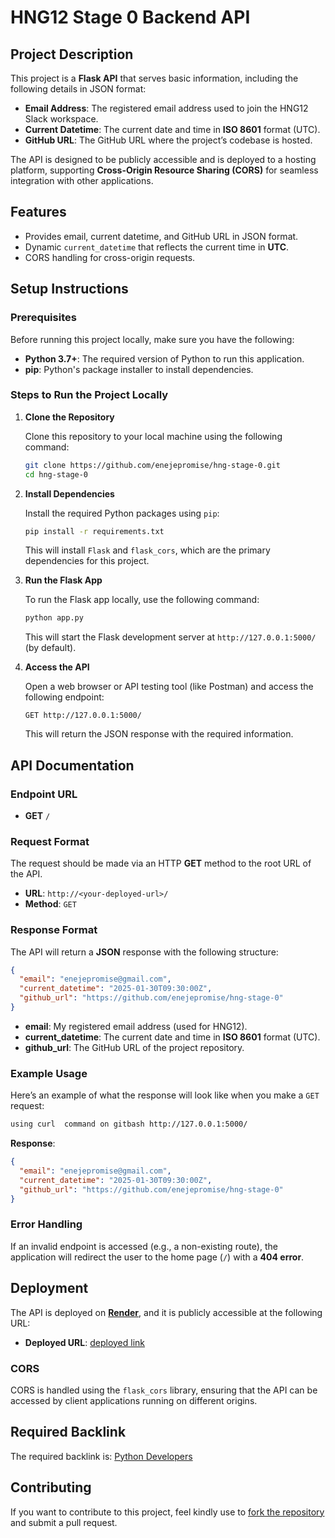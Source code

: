 # HNG12 Stage 0 Backend API

## Project Description

This project is a **Flask API** that serves basic information, including the following details in JSON format:

- **Email Address**: The registered email address used to join the HNG12 Slack workspace.
- **Current Datetime**: The current date and time in **ISO 8601** format (UTC).
- **GitHub URL**: The GitHub URL where the project’s codebase is hosted.

The API is designed to be publicly accessible and is deployed to a hosting platform, supporting **Cross-Origin Resource Sharing (CORS)** for seamless integration with other applications.

## Features

- Provides email, current datetime, and GitHub URL in JSON format.
- Dynamic `current_datetime` that reflects the current time in **UTC**.
- CORS handling for cross-origin requests.

## Setup Instructions

### Prerequisites

Before running this project locally, make sure you have the following:

- **Python 3.7+**: The required version of Python to run this application.
- **pip**: Python's package installer to install dependencies.
  
### Steps to Run the Project Locally

1. **Clone the Repository**

   Clone this repository to your local machine using the following command:

   ```bash
   git clone https://github.com/enejepromise/hng-stage-0.git
   cd hng-stage-0
   ```

2. **Install Dependencies**

   Install the required Python packages using `pip`:

   ```bash
   pip install -r requirements.txt
   ```

   This will install `Flask` and `flask_cors`, which are the primary dependencies for this project.

3. **Run the Flask App**

   To run the Flask app locally, use the following command:

   ```bash
   python app.py
   ```

   This will start the Flask development server at `http://127.0.0.1:5000/` (by default).

4. **Access the API**

   Open a web browser or API testing tool (like Postman) and access the following endpoint:

   ```
   GET http://127.0.0.1:5000/
   ```

   This will return the JSON response with the required information.

## API Documentation

### Endpoint URL

- **GET** `/`

### Request Format

The request should be made via an HTTP **GET** method to the root URL of the API.

- **URL**: `http://<your-deployed-url>/`
- **Method**: `GET`

### Response Format

The API will return a **JSON** response with the following structure:

```json
{
  "email": "enejepromise@gmail.com",
  "current_datetime": "2025-01-30T09:30:00Z",
  "github_url": "https://github.com/enejepromise/hng-stage-0"
}
```

- **email**: My registered email address (used for HNG12).
- **current_datetime**: The current date and time in **ISO 8601** format (UTC).
- **github_url**: The GitHub URL of the project repository.

### Example Usage

Here’s an example of what the response will look like when you make a `GET` request:

```bash
using curl  command on gitbash http://127.0.0.1:5000/
```

**Response**:
```json
{
  "email": "enejepromise@gmail.com",
  "current_datetime": "2025-01-30T09:30:00Z",
  "github_url": "https://github.com/enejepromise/hng-stage-0"
}
```

### Error Handling

If an invalid endpoint is accessed (e.g., a non-existing route), the application will redirect the user to the home page (`/`) with a **404 error**.

## Deployment

The API is deployed on **[Render](https://render.com/)**, and it is publicly accessible at the following URL:

- **Deployed URL**: [deployed link](https://hng-stage-0-8ah8.onrender.com)
### CORS

CORS is handled using the `flask_cors` library, ensuring that the API can be accessed by client applications running on different origins.

## Required Backlink

The required backlink is: <a  href="https://hng.tech/hire/python-developers">Python Developers</a>

## Contributing

If you want to contribute to this project, feel kindly use to <a href="https://github.com/enejepromise/hng-stage-0/fork">fork the repository</a> and submit a pull request. <!-- For more detailed information, check out the [contributing guidelines](CONTRIBUTING.md). -->

<!-- 
## License

This project is licensed under the MIT License. -->
